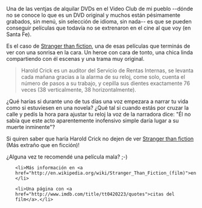<html><body><p>Una de las ventjas de alquilar DVDs en el Video Club de mi pueblo --dónde no se conoce lo que es un DVD original y muchos están pésimamente grabados, sin menú, sin selección de idioma, sin nada-- es que se pueden conseguir películas que todavía no se extrenaron en el cine al que voy (en Santa Fe).



Es el caso de <a href="http://www.sonypictures.com/homevideo/strangerthanfiction/">Stranger than fiction</a>, una de esas películas que terminás de ver con una sonrisa en la cara. Un heroe con cara de tonto, una chica linda compartiendo con él escenas y una trama muy original.

<!--more-->

</p><blockquote>Harold Crick es un auditor del Servicio de Rentas Internas, se levanta cada mañana gracias a la alarma de su reloj, come solo, cuenta el número de pasos a su trabajo, y cepilla sus dientes exactamente 76 veces (38 verticalmente, 38 horizontalmente).</blockquote>

¿Qué harías si durante uno de tus días una voz empezara a narrar tu vida como si estuviesen en una novela? ¿Qué tal si cuando estás por cruzar la calle y pedís la hora para ajustar tu reloj la voz de la narradora dice: "Él no sabía que este acto aparentemente inofensivo simple daría lugar a su muerte inminente"?



Si quiren saber que haría Harold Crick no dejen de ver <a href="http://www.sonypictures.com/homevideo/strangerthanfiction/">Stranger than fiction</a> (Más extraño que en ficción)!



¿Alguna vez te recomendé una película mala? ;-)

<ul>

	<li>Más información en <a href="http://en.wikipedia.org/wiki/Stranger_Than_Fiction_(film)">en.Wikipedia</a></li>

	<li>Una página con <a href="http://www.imdb.com/title/tt0420223/quotes">citas del film</a>.</li>

</ul></body></html>
